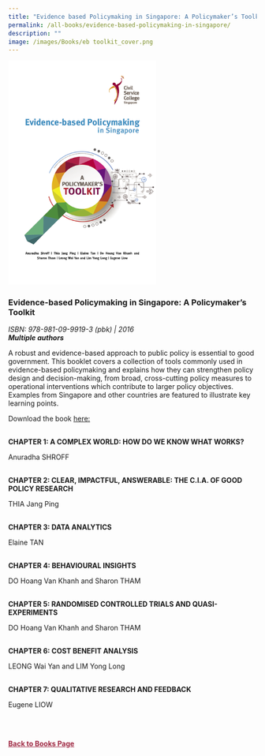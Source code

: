 ```yaml
---
title: "Evidence based Policymaking in Singapore: A Policymaker’s Toolkit"
permalink: /all-books/evidence-based-policymaking-in-singapore/
description: ""
image: /images/Books/eb toolkit_cover.png
---
```

<style>

#book1 img	
{
width:300px;	
}

.back a
{
	color: #9f2943;
	font-weight: bold;
}	

.button1 a
{
	color: #9f2943;
	font-weight:bold;
}

#chapter1,#chapter2, #chapter3,#chapter4, #chapter5,#chapter6,#chapter7
{
margin-top:30px;	
}
	

	
</style>

<div id="book1">
<img src="/images/Books/eb%20toolkit_cover.png">
</div>	

<h3>Evidence-based Policymaking in Singapore: A Policymaker’s Toolkit</h3>
<i>ISBN: 978-981-09-9919-3 (pbk) | 2016</i><br>
<b><i>Multiple authors</i></b>

<p>A robust and evidence-based approach to public policy is essential to good government. This booklet
covers a collection of tools commonly used in evidence-based policymaking and explains how they
can strengthen policy design and decision-making, from broad, cross-cutting policy measures to
operational interventions which contribute to larger policy objectives. Examples from Singapore and
other countries are featured to illustrate key learning points.</p>	

Download the book <a href="https://go.gov.sg/ebtoolkit">here:</a> 




<div id="chapter1">
	<p><b>CHAPTER 1: A COMPLEX WORLD: HOW DO WE KNOW WHAT WORKS?</b></p>
Anuradha SHROFF
</div>


<div id="chapter2">
<p><b>CHAPTER 2: CLEAR, IMPACTFUL, ANSWERABLE: THE C.I.A. OF GOOD POLICY RESEARCH</b></p>
THIA Jang Ping
</div>

<div id="chapter3">
<p><b>CHAPTER 3: DATA ANALYTICS</b></p>
Elaine TAN
</div>

<div id="chapter4">
<p><b>CHAPTER 4: BEHAVIOURAL INSIGHTS</b></p>
DO Hoang Van Khanh and Sharon THAM
</div>


<div id="chapter5">
<p><b>CHAPTER 5: RANDOMISED CONTROLLED TRIALS AND QUASI-EXPERIMENTS</b></p>
DO Hoang Van Khanh and Sharon THAM
</div>

<div id="chapter6">
<p><b>CHAPTER 6: COST BENEFIT ANALYSIS</b></p>
LEONG Wai Yan and LIM Yong Long
</div>

<div id="chapter7">
<p><b>CHAPTER 7: QUALITATIVE RESEARCH AND FEEDBACK</b></p>
Eugene LIOW
</div>

<br><br>

<div class="back">
<a href="/books/">Back to Books Page</a>	
</div>